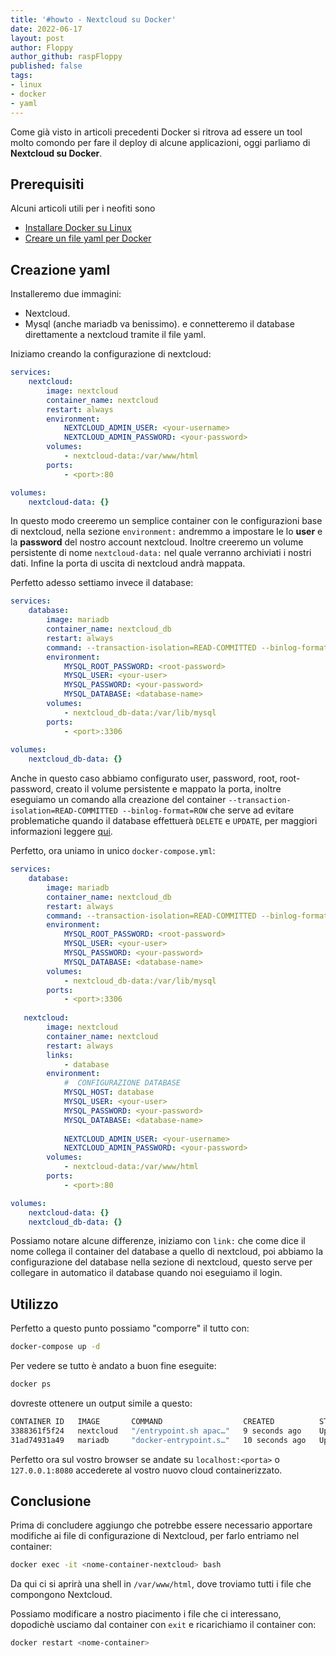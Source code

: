 ```yaml
---
title: '#howto - Nextcloud su Docker'
date: 2022-06-17 
layout: post
author: Floppy
author_github: raspFloppy
published: false
tags:
- linux
- docker 
- yaml
---
```


Come già visto in articoli precedenti Docker si ritrova ad essere un tool molto comondo per fare il 
deploy di alcune applicazioni, oggi parliamo di **Nextcloud su Docker**.


## Prerequisiti
Alcuni articoli utili per i neofiti sono
- [Installare Docker su Linux](https://linuxhub.it/articles/howto-Installazione-ed-utilizzo-di-Docker-su-Linux/)
- [Creare un file yaml per Docker](https://linuxhub.it/articles/howto-creare-un-file-yaml-per-docker/)


## Creazione yaml
Installeremo due immagini:
- Nextcloud.
- Mysql (anche mariadb va benissimo).
e connetteremo il database direttamente a nextcloud tramite il file yaml.

Iniziamo creando la configurazione di nextcloud:
```YAML
services:
    nextcloud:
        image: nextcloud
        container_name: nextcloud
        restart: always
        environment:
            NEXTCLOUD_ADMIN_USER: <your-username>
            NEXTCLOUD_ADMIN_PASSWORD: <your-password>
        volumes:
            - nextcloud-data:/var/www/html
        ports:
            - <port>:80

volumes:
    nextcloud-data: {}
```

In questo modo creeremo un semplice container con le configurazioni base di nextcloud, nella sezione `environment:` andremmo a impostare
le lo **user** e la **password** del nostro account nextcloud.
Inoltre creeremo un volume persistente di nome `nextcloud-data:` nel quale verranno archiviati i nostri dati.
Infine la porta di uscita di nextcloud andrà mappata.


Perfetto adesso settiamo invece il database:
```YAML
services:
    database:
        image: mariadb
        container_name: nextcloud_db
        restart: always
        command: --transaction-isolation=READ-COMMITTED --binlog-format=ROW
        environment: 
            MYSQL_ROOT_PASSWORD: <root-password>
            MYSQL_USER: <your-user>
            MYSQL_PASSWORD: <your-password>
            MYSQL_DATABASE: <database-name>
        volumes:
            - nextcloud_db-data:/var/lib/mysql
        ports:
            - <port>:3306
            
volumes:
    nextcloud_db-data: {}
```
Anche in questo caso abbiamo configurato user, password, root, root-password, creato il volume persistente e mappato la porta, inoltre eseguiamo
un comando alla creazione del container `--transaction-isolation=READ-COMMITTED --binlog-format=ROW` che serve ad evitare problematiche
quando il database effettuerà `DELETE` e `UPDATE`, per maggiori informazioni leggere [qui](https://dev.mysql.com/doc/refman/8.0/en/innodb-transaction-isolation-levels.html#isolevel_read-committed).


Perfetto, ora uniamo in unico `docker-compose.yml`:
```YAML
services:
    database:
        image: mariadb
        container_name: nextcloud_db
        restart: always
        command: --transaction-isolation=READ-COMMITTED --binlog-format=ROW
        environment: 
            MYSQL_ROOT_PASSWORD: <root-password>
            MYSQL_USER: <your-user>
            MYSQL_PASSWORD: <your-password>
            MYSQL_DATABASE: <database-name>
        volumes:
            - nextcloud_db-data:/var/lib/mysql
        ports:
            - <port>:3306
        
   nextcloud:
        image: nextcloud
        container_name: nextcloud
        restart: always
        links: 
            - database
        environment:
            #  CONFIGURAZIONE DATABASE
            MYSQL_HOST: database 
            MYSQL_USER: <your-user>                       
            MYSQL_PASSWORD: <your-password> 
            MYSQL_DATABASE: <database-name> 
            
            NEXTCLOUD_ADMIN_USER: <your-username>
            NEXTCLOUD_ADMIN_PASSWORD: <your-password>
        volumes:
            - nextcloud-data:/var/www/html
        ports:
            - <port>:80

volumes:
    nextcloud-data: {}
    nextcloud_db-data: {}
```

Possiamo notare alcune differenze, iniziamo con `link:` che come dice il nome collega il container del database a quello di nextcloud, poi abbiamo la
configurazione del database nella sezione di nextcloud, questo serve per collegare in automatico il database quando noi eseguiamo il login.

## Utilizzo
Perfetto a questo punto possiamo "comporre" il tutto con:
```bash
docker-compose up -d
```

Per vedere se tutto è andato a buon fine eseguite:
```bash
docker ps
```

dovreste ottenere un output simile a questo:
```bash
CONTAINER ID   IMAGE       COMMAND                  CREATED          STATUS         PORTS                                       NAMES
3388361f5f24   nextcloud   "/entrypoint.sh apac…"   9 seconds ago    Up 8 seconds   0.0.0.0:8080->80/tcp, :::8080->80/tcp       nextcloud
31ad74931a49   mariadb     "docker-entrypoint.s…"   10 seconds ago   Up 8 seconds   0.0.0.0:3306->3306/tcp, :::3306->3306/tcp   nextcloud_db
```

Perfetto ora sul vostro browser se andate su `localhost:<porta>` o `127.0.0.1:8080` accederete al vostro nuovo cloud containerizzato.


## Conclusione

Prima di concludere aggiungo che potrebbe essere necessario apportare modifiche ai file di configurazione di Nextcloud, per farlo entriamo nel container:
```bash
docker exec -it <nome-container-nextcloud> bash
```

Da qui ci si aprirà una shell in `/var/www/html`, dove troviamo tutti i file che compongono
Nextcloud.

Possiamo modificare a nostro piacimento i file che ci interessano, dopodichè usciamo dal container con `exit` e ricarichiamo il container con:
```bash
docker restart <nome-container>
```












